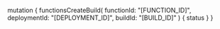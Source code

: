 mutation {
    functionsCreateBuild(
        functionId: "[FUNCTION_ID]",
        deploymentId: "[DEPLOYMENT_ID]",
        buildId: "[BUILD_ID]"
    ) {
        status
    }
}